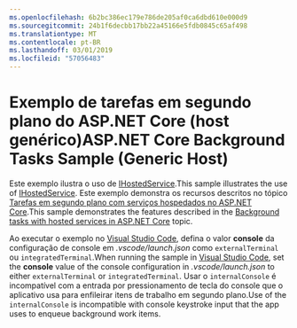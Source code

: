 ```yaml
---
ms.openlocfilehash: 6b2bc386ec179e786de205af0ca6dbd610e000d9
ms.sourcegitcommit: 24b1f6decbb17bb22a45166e5fdb0845c65af498
ms.translationtype: MT
ms.contentlocale: pt-BR
ms.lasthandoff: 03/01/2019
ms.locfileid: "57056483"
---
```

# <a name="aspnet-core-background-tasks-sample-generic-host"></a><span data-ttu-id="a02b0-101">Exemplo de tarefas em segundo plano do ASP.NET Core (host genérico)</span><span class="sxs-lookup"><span data-stu-id="a02b0-101">ASP.NET Core Background Tasks Sample (Generic Host)</span></span>

<span data-ttu-id="a02b0-102">Este exemplo ilustra o uso de [IHostedService](https://docs.microsoft.com/dotnet/api/microsoft.extensions.hosting.ihostedservice).</span><span class="sxs-lookup"><span data-stu-id="a02b0-102">This sample illustrates the use of [IHostedService](https://docs.microsoft.com/dotnet/api/microsoft.extensions.hosting.ihostedservice).</span></span> <span data-ttu-id="a02b0-103">Este exemplo demonstra os recursos descritos no tópico [Tarefas em segundo plano com serviços hospedados no ASP.NET Core](https://docs.microsoft.com/aspnet/core/fundamentals/host/hosted-services).</span><span class="sxs-lookup"><span data-stu-id="a02b0-103">This sample demonstrates the features described in the [Background tasks with hosted services in ASP.NET Core](https://docs.microsoft.com/aspnet/core/fundamentals/host/hosted-services) topic.</span></span>

<span data-ttu-id="a02b0-104">Ao executar o exemplo no [Visual Studio Code](https://code.visualstudio.com/), defina o valor **console** da configuração de console em *.vscode/launch.json* como `externalTerminal` ou `integratedTerminal`.</span><span class="sxs-lookup"><span data-stu-id="a02b0-104">When running the sample in [Visual Studio Code](https://code.visualstudio.com/), set the **console** value of the console configuration in *.vscode/launch.json* to either `externalTerminal` or `integratedTerminal`.</span></span> <span data-ttu-id="a02b0-105">Usar o `internalConsole` é incompatível com a entrada por pressionamento de tecla do console que o aplicativo usa para enfileirar itens de trabalho em segundo plano.</span><span class="sxs-lookup"><span data-stu-id="a02b0-105">Use of the `internalConsole` is incompatible with console keystroke input that the app uses to enqueue background work items.</span></span>
